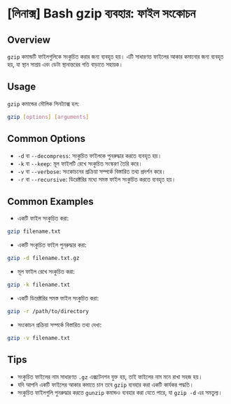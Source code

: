 # [লিনাক্স] Bash gzip ব্যবহার: ফাইল সংকোচন

## Overview
`gzip` কমান্ডটি ফাইলগুলিকে সংকুচিত করার জন্য ব্যবহৃত হয়। এটি সাধারণত ফাইলের আকার কমানোর জন্য ব্যবহৃত হয়, যা স্থান সাশ্রয় এবং ডেটা স্থানান্তরের গতি বাড়াতে সহায়ক।

## Usage
`gzip` কমান্ডের মৌলিক সিনট্যাক্স হল:

```bash
gzip [options] [arguments]
```

## Common Options
- `-d` বা `--decompress`: সংকুচিত ফাইলকে পুনরুদ্ধার করতে ব্যবহৃত হয়।
- `-k` বা `--keep`: মূল ফাইলটি রেখে সংকুচিত সংস্করণ তৈরি করে।
- `-v` বা `--verbose`: সংকোচনের প্রক্রিয়া সম্পর্কে বিস্তারিত তথ্য প্রদর্শন করে।
- `-r` বা `--recursive`: ডিরেক্টরির মধ্যে সমস্ত ফাইল সংকুচিত করতে ব্যবহৃত হয়।

## Common Examples
- একটি ফাইল সংকুচিত করা:
```bash
gzip filename.txt
```

- একটি সংকুচিত ফাইল পুনরুদ্ধার করা:
```bash
gzip -d filename.txt.gz
```

- মূল ফাইল রেখে সংকুচিত করা:
```bash
gzip -k filename.txt
```

- একটি ডিরেক্টরির সমস্ত ফাইল সংকুচিত করা:
```bash
gzip -r /path/to/directory
```

- সংকোচন প্রক্রিয়া সম্পর্কে বিস্তারিত তথ্য দেখা:
```bash
gzip -v filename.txt
```

## Tips
- সংকুচিত ফাইলের নাম সাধারণত `.gz` এক্সটেনশন যুক্ত হয়, তাই ফাইলের নাম মনে রাখা সহজ হয়।
- যদি আপনি একটি ফাইলের আকার কমাতে চান তবে `gzip` ব্যবহার করা একটি কার্যকর পদ্ধতি।
- সংকুচিত ফাইলগুলি পুনরুদ্ধার করতে `gunzip` কমান্ডও ব্যবহার করা যেতে পারে, যা `gzip -d` এর সমতুল্য।